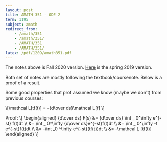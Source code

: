 ```yaml
---
layout: post
title: AMATH 351 - ODE 2
term: 1195
subject: amath
redirect_from:
    - /amath/351
    - /amath/351/
    - /AMATH/351
    - /AMATH/351/
latex: /pdf/1209/amath351.pdf
---
```


The notes above is Fall 2020 version. [Here](/pdf/1195/amath351.pdf) is the spring 2019 version.

Both set of notes are mostly following the textbook/coursenote. Below is a proof of a result.

Some good properties that prof assumed we know (maybe we don't) from previous courses:

<span>&#92;[\mathcal L[tf(t)] = -{d\over ds}\mathcal L[f] &#92;]</span>

Proof:
<span>&#92;[
&#92;begin{aligned}
{d\over ds} F(s) &= {d\over ds} \int _ 0^\infty e^{-st} f(t)dt &#92;&#92;
&= \int _ 0^\infty {d\over ds}e^{-st}f(t)dt &#92;&#92;
&= \int _ 0^\infty -t e^{-st}f(t)dt &#92;&#92;
&= -\int _0 ^\infty e^{-st}(tf(t))dt &#92;&#92;
&= -\mathcal L [tf(t)]
&#92;end{aligned}
 &#92;]</span>
